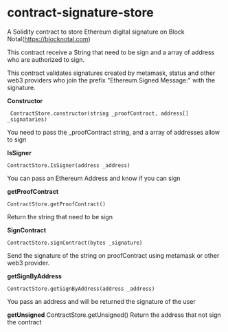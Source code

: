 # contract-signature-store
A Solidity contract to store Ethereum digital signature on Block Notal(https://blocknotal.com)

This contract receive a String that need to be sign and a array of address who are authorized to sign.

This contract validates signatures created by metamask, status and other web3 providers who join the prefix "Ethereum Signed Message:" with the signature.


**Constructor**

     ContractStore.constructor(string _proofContract, address[] _signataries)


You need to pass the _proofContract string, and a array of addresses allow to sign



**IsSigner**

    ContractStore.IsSigner(address _address)
You can pass an Ethereum Address and know if you can sign



**getProofContract**

    ContractStore.getProofContract()
Return the string that need to be sign

**SignContract**

    ContractStore.signContract(bytes _signature)
Send the signature of the string on proofContract using metamask or other web3 provider.



**getSignByAddress**

    ContractStore.getSignByAddress(address _address)
You pass an address and will be returned the signature of the user



**getUnsigned**
     ContractStore.getUnsigned()
Return the address that not sign the contract



